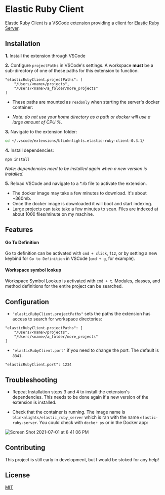 # Elastic Ruby Client

Elastic Ruby Client is a VSCode extension providing a client for [Elastic Ruby Server](https://github.com/pheen/elastic_ruby_server).

## Installation

**1.** Install the extension through VSCode

**2.** Configure `projectPaths` in VSCode's settings. A workspace **must** be a sub-directory of one of these paths for this extension to function.

```
"elasticRubyClient.projectPaths": [
	"/Users/<name>/projects",
	"/Users/<name>/a_folder/more_projects"
]
```

- These paths are mounted as `readonly` when starting the server's docker container:

- *Note: do not use your home directory as a path or docker will use a large amount of CPU %.*

**3.** Navigate to the extension folder:

```bash
cd ~/.vscode/extensions/blinknlights.elastic-ruby-client-0.3.1/
```

**4.** Install dependencies:

```
npm install
```

*Note: dependencies need to be installed again when a new version is installed.*

**5.** Reload VSCode and navigate to a *.rb file to activate the extension.
- The docker image may take a few minutes to download. It's about ~360mb.
- Once the docker image is downloaded it will boot and start indexing.
- Large projects can take take a few minutes to scan. Files are indexed at about 1000 files/minute on my machine.

## Features

#### Go To Definition

Go to definition can be activated with `cmd + click`, `f12`, or by setting a new keybind for `Go to Definition` in VSCode (`cmd + g`, for example).

#### Workspace symbol lookup

Workspace Symbol Lookup is activated with `cmd + t`. Modules, classes, and method definitions for the entire project can be searched.

## Configuration

- `"elasticRubyClient.projectPaths"` sets the paths the extension has access to search for workspace directories:
```
"elasticRubyClient.projectPaths": [
	"/Users/<name>/projects",
	"/Users/<name>/a_folder/more_projects"
]
```

- `"elasticRubyClient.port"` if you need to change the port. The default is `8341`.
```
"elasticRubyClient.port": 1234
```

## Troubleshooting

- Repeat Installation steps 3 and 4 to install the extension's dependencies. This needs to be done again if a new version of the extension is installed.

- Check that the container is running. The image name is `blinknlights/elastic_ruby_server` which is ran with the name `elastic-ruby-server`. You could check with `docker ps` or in the Docker app:

![Screen Shot 2021-07-01 at 8 41 06 PM](https://user-images.githubusercontent.com/1145873/124217196-bc1a4380-daac-11eb-9f9a-e05bca82d5f6.png)

## Contributing

This project is still early in development, but I would be stoked for any help!

## License
[MIT](https://choosealicense.com/licenses/mit/)

